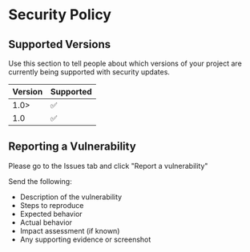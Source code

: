 # Security Policy

## Supported Versions

Use this section to tell people about which versions of your project are
currently being supported with security updates.

| Version | Supported          |
| ------- | ------------------ |
| 1.0>   | :white_check_mark: |
| 1.0   | :white_check_mark: |

## Reporting a Vulnerability

Please go to the Issues tab and click "Report a vulnerability"

Send the following:
- Description of the vulnerability
- Steps to reproduce
- Expected behavior
- Actual behavior
- Impact assessment (if known)
- Any supporting evidence or screenshot
